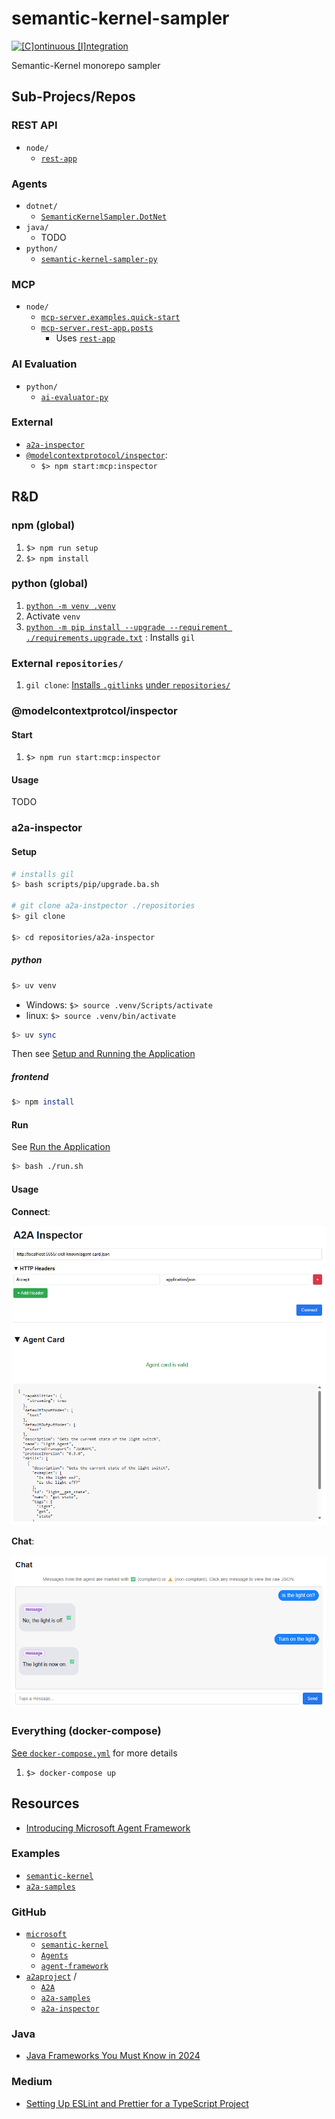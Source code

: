 # semantic-kernel-sampler

[![[C]ontinuous [I]ntegration](https://github.com/percebus/semantic-kernel-sampler/actions/workflows/always.yml/badge.svg)](https://github.com/percebus/semantic-kernel-sampler/actions/workflows/always.yml)

Semantic-Kernel monorepo sampler

## Sub-Projecs/Repos

### REST API

- `node/`
  - [`rest-app`](./node/rest-app)

### Agents

- `dotnet/`
  - [`SemanticKernelSampler.DotNet`](./dotnet/)
- `java/`
  - TODO
- `python/`
  - [`semantic-kernel-sampler-py`](./python/semantic-kernel-sampler-py)

### MCP

- `node/`
  - [`mcp-server.examples.quick-start`](./node/mcp-server.examples.quick-start)
  - [`mcp-server.rest-app.posts`](./node/mcp-server.rest-app.posts)
    - Uses [`rest-app`](./node/rest-app)

### AI Evaluation

- `python/`
  - [`ai-evaluator-py`](./python/ai-evaluator-py)

### External

- [`a2a-inspector`](https://github.com/a2aproject/a2a-inspector)
- [`@modelcontextprotocol/inspector`](./package.json):
  - `$> npm start:mcp:inspector`

## R&D

### npm (global)

1. `$> npm run setup`
1. `$> npm install`

### python (global)

1. [`python -m venv .venv`](./.venv/)
1. Activate `venv`
1. [`python -m pip install --upgrade --requirement ./requirements.upgrade.txt`](./requirements.upgrade.txt) : Installs `gil`

### External `repositories/`

1. `gil clone`: [Installs `.gitlinks`](./.gitlinks) [under `repositories/`](./repositories/)

### @modelcontextprotcol/inspector

#### Start

1. `$> npm run start:mcp:inspector`

#### Usage

TODO

### a2a-inspector

#### Setup

```bash
# installs gil
$> bash scripts/pip/upgrade.ba.sh

# git clone a2a-instpector ./repositories
$> gil clone

$> cd repositories/a2a-inspector
```

##### python

```bash
$> uv venv
```

- Windows: `$> source .venv/Scripts/activate`
- linux: `$> source .venv/bin/activate`

```bash
$> uv sync
```

Then see [Setup and Running the Application](https://github.com/a2aproject/a2a-inspector?tab=readme-ov-file#setup-and-running-the-application)

##### frontend

```bash
$> npm install
```

#### Run

See [Run the Application](https://github.com/a2aproject/a2a-inspector?tab=readme-ov-file#3-run-the-application)

```bash
$> bash ./run.sh
```

#### Usage

**Connect**:

![Connect](./assets/img/a2a-inspector/Connect.png)

**Chat**:

![Chat](./assets/img/semantic-kernel/plugins/light/Turn_on_the_light.png)

### Everything (docker-compose)

[See `docker-compose.yml`](./docker-compose.yml) for more details

1. `$> docker-compose up`

## Resources

- [Introducing Microsoft Agent Framework](https://azure.microsoft.com/en-us/blog/introducing-microsoft-agent-framework/)

### Examples

- [`semantic-kernel`](https://github.com/microsoft/semantic-kernel)
- [`a2a-samples`](https://github.com/a2aproject/a2a-samples)

### GitHub

- [`microsoft`](https://github.com/microsoft)
  - [`semantic-kernel`](https://github.com/microsoft/semantic-kernel)
  - [`Agents`](https://github.com/microsoft/Agents)
  - [`agent-framework`](https://github.com/microsoft/agent-framework)
- [`a2aproject`](https://github.com/a2aproject) /
  - [`A2A`](https://github.com/a2aproject/A2A)
  - [`a2a-samples`](https://github.com/a2aproject/a2a-samples)
  - [`a2a-inspector`](https://github.com/a2aproject/a2a-inspector)

### Java

- [Java Frameworks You Must Know in 2024](https://blog.jetbrains.com/idea/2024/04/java-frameworks-you-must-know-in-2024/)

### Medium

- [Setting Up ESLint and Prettier for a TypeScript Project](https://medium.com/@robinviktorsson/setting-up-eslint-and-prettier-for-a-typescript-project-aa2434417b8f)
